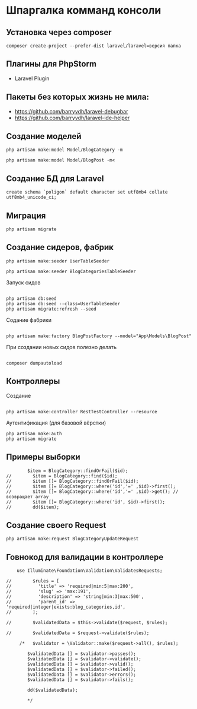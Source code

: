 # Шпаргалка комманд консоли


## Установка через composer

````
composer create-project --prefer-dist laravel/laravel=версия папка
````

## Плагины для PhpStorm
- Laravel Plugin

## Пакеты без которых жизнь не мила:
- https://github.com/barryvdh/laravel-debugbar
- https://github.com/barryvdh/laravel-ide-helper

## Создание моделей 

```
php artisan make:model Model/BlogCategory -m

php artisan make:model Model/BlogPost -m<
```
## Создание БД для Laravel

````
create schema `poligon` default character set utf8mb4 collate utf8mb4_unicode_ci;
````

## Миграция 

````
php artisan migrate
````

## Создание сидеров, фабрик

```
php artisan make:seeder UserTableSeeder

php artisan make:seeder BlogCategoriesTableSeeder
```

Запуск сидов

```

php artisan db:seed
php artisan db:seed --class=UserTableSeeder
php artisan migrate:refresh --seed

```

Содание фабрики

```

php artisan make:factory BlogPostFactory --model="App\Models\BlogPost"

```

При создании новых сидов полезно делать 

```

composer dumpautoload

```

## Контроллеры

Создание

```

php artisan make:controller RestTestController --resource

```

Аутентификация (для базовой вёрстки)
```
php artisan make:auth
php artisan migrate
```

## Примеры выборки
```
        $item = BlogCategory::findOrFail($id);
//        $item = BlogCategory::find($id);
//        $item []= BlogCategory::findOrFail($id);
//        $item []= BlogCategory::where('id','=' ,$id)->first();
//        $item []= BlogCategory::where('id','=' ,$id)->get(); // возвращает array
//        $item []= BlogCategory::where('id', $id)->first();
//        dd($item);
```

## Создание своего Request

```
php artisan make:request BlogCategoryUpdateRequest
```

## Говнокод для валидации в контроллере

```
    use Illuminate\Foundation\Validation\ValidatesRequests;

//        $rules = [
//          'title' => 'required|min:5|max:200',
//          'slug' => 'max:191',
//          'description' => 'string|min:3|max:500',
//          'parent_id' => 'required|integer|exists:blog_categories,id',
//        ];

//        $validatedData = $this->validate($request, $rules);

//        $validatedData = $request->validate($rules);

     /*   $validator = \Validator::make($request->all(), $rules);

        $validatedData [] = $validator->passes();
        $validatedData [] = $validator->validate();
        $validatedData [] = $validator->valid();
        $validatedData [] = $validator->failed();
        $validatedData [] = $validator->errors();
        $validatedData [] = $validator->fails();

        dd($validatedData);

        */
```